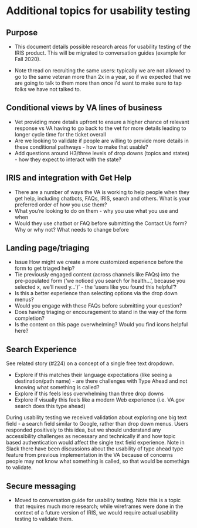 # Additional topics for usability testing

## Purpose

- This document details possible research areas for usability testing of the IRIS product. This will be migrated to conversation guides (example for Fall 2020).

- Note thread on recruiting the same users: typically we are not allowed to go to the same veteran more than 2x in a year, so if we expected that we are going to talk to them more than once i'd want to make sure to tap folks we have not talked to.

## Conditional views by VA lines of business

- Vet providing more details upfront to ensure a higher chance of relevant response vs VA having to go back to the vet for more details leading to longer cycle time for the ticket overall
- Are we looking to validate if people are willing to provide more details in these conditional pathways - how to make that usable?
- Add questions around H3/three levels of drop downs (topics and states) - how they expect to interact with the state?

## IRIS and integration with Get Help 

- There are a number of ways the VA is working to help people when they get help, including chatbots, FAQs, IRIS, search and others. What is your preferred order of how you use them?
- What you’re looking to do on them - why you use what you use and when
- Would they use chatbot or FAQ before submitting the Contact Us form? Why or why not? What needs to change before

## Landing page/triaging 

- Issue  How might we create a more customized experience before the form to get triaged help?
- Tie previously engaged content (across channels like FAQs) into the pre-populated form (‘we noticed you search for health…’, because you selected x, we’ll need y…’)’ - the ‘users like you found this helpful’?
- Is this a better experience than selecting options via the drop down menus?
- Would you engage with these FAQs before submitting your question?
- Does having triaging or encouragement to stand in the way of the form completion?
- Is the content on this page overwhelming? Would you find icons helpful here?

## Search Experience

See related story (#224) on a concept of a single free text dropdown.

- Explore if this matches their language expectations (like seeing a destination/path name) - are there challenges with Type Ahead and not knowing what something is called?
- Explore if this feels less overwhelming than three drop downs
- Explore if visually this feels like a modern Web experience (i.e. VA.gov search does this type ahead)

During usability testing we received validation about exploring one big text field - a search field similar to Google, rather than drop down menus.  Users responded positively to this idea, but we should understand any accessibility challenges as necessary and technically if and how topic based authentication would affect the single text field experience. Note in Slack there have been discussions about the usability of type ahead type feature from previous implementation in the VA because of concerns people may not know what something is called, so that would be somethign to validate.

## Secure messaging 

- Moved to conversation guide for usability testing.  Note this is a topic that requires much more research; while wireframes were done in the context of a future version of IRIS, we would require actual usability testing to validate them. 
